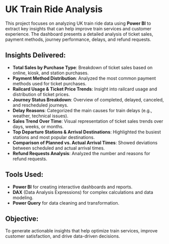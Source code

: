 # UK Train Ride Analysis

This project focuses on analyzing UK train ride data using **Power BI** to extract key insights that can help improve train services and customer experience. The dashboard presents a detailed analysis of ticket sales, payment methods, journey performance, delays, and refund requests.

## Insights Delivered:
- **Total Sales by Purchase Type**: Breakdown of ticket sales based on online, kiosk, and station purchases.
- **Payment Method Distribution**: Analyzed the most common payment methods used for ticket purchases.
- **Railcard Usage & Ticket Price Trends**: Insight into railcard usage and distribution of ticket prices.
- **Journey Status Breakdown**: Overview of completed, delayed, canceled, and rescheduled journeys.
- **Delay Reasons**: Categorized the main causes for train delays (e.g., weather, technical issues).
- **Sales Trend Over Time**: Visual representation of ticket sales trends over days, weeks, or months.
- **Top Departure Stations & Arrival Destinations**: Highlighted the busiest stations and most popular destinations.
- **Comparison of Planned vs. Actual Arrival Times**: Showed deviations between scheduled and actual arrival times.
- **Refund Requests Analysis**: Analyzed the number and reasons for refund requests.

## Tools Used:
- **Power BI** for creating interactive dashboards and reports.
- **DAX** (Data Analysis Expressions) for complex calculations and data modeling.
- **Power Query** for data cleaning and transformation.

## Objective:
To generate actionable insights that help optimize train services, improve customer satisfaction, and drive data-driven decisions.
